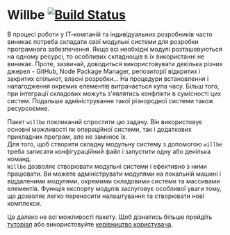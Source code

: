 # Willbe [![Build Status](https://travis-ci.org/Wandalen/willbe.svg?branch=master)](https://travis-ci.org/Wandalen/willbe)

В процесі роботи у ІТ-компаній та індивідуальних розробників часто виникає потреба складати свої модульні системи для розробки програмного забезпечення. Якщо всі необхідні модулі розташовуються на одному ресурсі, то особливих складнощів в їх використанні не виникає. Проте, зазвичай, доводиться використовувати декілька різних джерел - GitHub, Node Package Manager, репозиторії відкритих і закритих спільнот, власні розробки... На процедури встановлення і налагодження окремих елементів витрачається купа часу. Більш того, при інтеграції складових можуть з'являтись конфлікти в сумісності цих систем. Подальше адміністрування такої різнородної системи також ресурсоємне.  

Пакет `willbe` покликаний спростити цю задачу. Він використовує основні можливості як операційної системи, так і додаткових прикладних програм, але не замінює їх.  
Для того, щоб створити складну модульну систему з допомогою `willbe` треба записати конфігураційний файл і запустити одну або декілька команд.  
`Willbe` дозволяє створювати модульні системи і ефективно з ними працювати. Ви можете адмініструвати модулями на локальній машині і віддаленими модулями, окремими складовими системи та массивами елементів. Функція експорту модулів заслуговує особливої уваги тому, що дозволяє легко переносити налаштування та створювати нові комплекси.  

Це далеко не всі можливості пакету. Щоб дізнатись більше пройдіть [туторіал](Topics.ukr.md#tutorials) або використовуйте [керівництво користувача](Topics.ukr.md#manuals).
